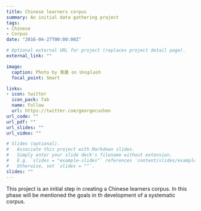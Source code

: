 ```yaml
---
title: Chinese learners corpus
summary: An initial data gathering project
tags:
- Chinese
- Corpus
date: "2016-04-27T00:00:00Z"

# Optional external URL for project (replaces project detail page).
external_link: ""

image:
  caption: Photo by 青晨 on Unsplash
  focal_point: Smart

links:
- icon: twitter
  icon_pack: fab
  name: Follow
  url: https://twitter.com/georgecushen
url_code: ""
url_pdf: ""
url_slides: ""
url_video: ""

# Slides (optional).
#   Associate this project with Markdown slides.
#   Simply enter your slide deck's filename without extension.
#   E.g. `slides = "example-slides"` references `content/slides/example-slides.md`.
#   Otherwise, set `slides = ""`.
slides: ""
---
```


This project is an initial step in creating a Chinese learners corpus. In this phase will be mentioned the goals in th development of a systematic corpus.
